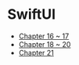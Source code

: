 # SwiftUI

* [Chapter 16 ~ 17](Chapter16-17.md) 
* [Chapter 18 ~ 20](Chapter18-20.md) 
* [Chapter 21](Chapter21.md) 

